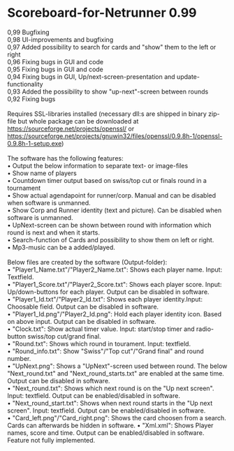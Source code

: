 # Scoreboard-for-Netrunner 0.99<br/>
0,99 Bugfixing<br/>
0,98 UI-improvements and bugfixing<br/>
0,97 Added possibility to search for cards and "show" them to the left or right<br/>
0,96 Fixing bugs in GUI and code<br/>
0,95 Fixing bugs in GUI and code<br/>
0,94 Fixing bugs in GUI, Up/next-screen-presentation and update-functionality<br/>
0,93 Added the possibility to show "up-next"-screen between rounds<br/>
0,92 Fixing bugs<br/>
<br/>
Requires SSL-libraries installed (necessary dll:s are shipped in binary zip-file but whole package can be downloaded at https://sourceforge.net/projects/openssl/ or https://sourceforge.net/projects/gnuwin32/files/openssl/0.9.8h-1/openssl-0.9.8h-1-setup.exe)<br/>
<br/>
The software has the following features:<br/>
• Output the below information to separate text- or image-files<br/>
• Show name of players<br/>
• Countdown timer output based on swiss/top cut or finals round in a tournament<br/>
• Show actual agendapoint for runner/corp. Manual and can be disabled when software is unmanned.<br/>
• Show Corp and Runner identity (text and picture). Can be disabled when software is unmanned.<br/>
• UpNext-screen can be shown between round with information which round is next and when it starts.<br/>
• Search-function of Cards and possibility to show them on left or right.<br/>
• Mp3-music can be a added/played.<br/>
<br/>
Below files are created by the software (Output-folder):<br/>
• "Player1_Name.txt"/"Player2_Name.txt": Shows each player name. Input: Textfield.<br/>
• "Player1_Score.txt"/"Player2_Score.txt": Shows each player score. Input: Up/down-buttons for each player. Output can be disabled in software.<br/>
• "Player1_Id.txt"/"Player2_Id.txt": Shows each player identity.Input: Choosable field. Output can be disabled in software.<br/>
• "Player1_Id.png"/"Player2_Id.png": Hold each player identity icon. Based on above input. Output can be disabled in software.<br/>
• "Clock.txt": Show actual timer value. Input: start/stop timer and radio-button swiss/top cut/grand final.<br/>
• "Round.txt": Shows which round in tourament. Input: textfield.<br/>
• "Round_info.txt": Show "Swiss"/"Top cut"/"Grand final" and round number.<br/>
• "UpNext.png": Shows a "UpNext"-screen used between round. The below "Next_round.txt" and "Next_round_starts.txt" are enabled at the same time. Output can be disabled in software.<br/>
• "Next_round.txt": Shows which next round is on  the "Up next screen". Input: textfield. Output can be enabled/disabled in software.<br/>
• "Next_round_start.txt": Shows when next round starts in the "Up next screen". Input: textfield. Output can be enabled/disabled in software.<br/>
• "Card_left.png"/"Card_right.png": Shows the card choosen from a search. Cards can afterwards be hidden in software.
• "Xml.xml": Shows Player names, score and time. Output can be enabled/disabled in software. Feature not fully implemented.<br/>
